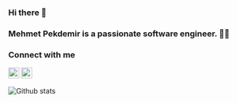 ### Hi there 👋

### Mehmet Pekdemir is a passionate software engineer. :man_technologist:

### Connect with me   
[<img src='https://cdn.jsdelivr.net/npm/simple-icons@3.0.1/icons/linkedin.svg' alt='linkedin' height='22'>](https://www.linkedin.com/in/mehmet-pekdemir/) 
[<img src='https://cdn.jsdelivr.net/npm/simple-icons@3.0.1/icons/youtube.svg' alt='youtube' height='22'>](https://www.youtube.com/channel/UC2eeWfh6G6J6xnBmM1xyPjA/playlists)

![Github stats](https://github-readme-stats.vercel.app/api?username=mehmetpekdemir&show_icons=true&theme=tokyonight)
 
